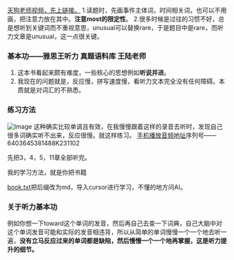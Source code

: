 [天狗老师视频，先上链接。](https://www.bilibili.com/video/BV1jx411M7j9/?spm_id_from=333.999.0.0&vd_source=1c449581235a441ee272415677771478)
1.读题时，先画事件主体词，时间相关词，也可以不用画，把注意力放在其中。**注意most的限定性**。
2.很多时候是过往的习惯不好，总是想听到关键词而不重视意思，unusual可以替换rare，于是题目中是rare，而听力文章是unusual，这一点很关键。

### 基本功——雅思王听力 真题语料库 王陆老师

1. 这本书看起来颇有难度，一些核心的思想例如**听说并进**。
2. 我现在的问题就是，反应慢，拼写速度慢，看听力文本完全没有任何障碍。本质就是对词汇的不熟悉。

### 练习方法

![Image](https://github.com/user-attachments/assets/ffcd16ed-ff7f-437b-9300-c624976fd2fc)
这种确实比较单调且有效，在我慢慢跟着这样的录音去听时，发现自己很多词确实听不出来，反应很慢。就这样练习。
[手机播放音频地址](http://sn.1kao.com.cn/)序列号——6403645381488K231102

先把3，4，5，11章全部听完。

我的学习方法，就是你把书籍

[book.txt](https://github.com/user-attachments/files/18858498/book.txt)把后缀改为md，导入cursor进行学习，不懂的地方问AI。

### 关于听力基本功
例如你想一下toward这个单词的发音，然后再自己去查一下词典，自己大脑中对这个单词发音可能和实际的发音相违背，所以从简单的单词慢慢一个一个地去听一遍，**没有立马反应过来的单词都是缺陷，然后慢慢一个一个地再掌握，这是听力提升的细节。**